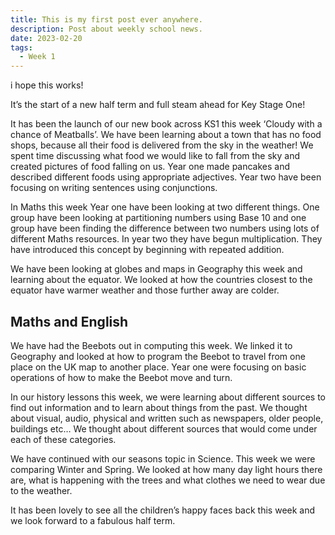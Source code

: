 ```yaml
---
title: This is my first post ever anywhere.
description: Post about weekly school news.
date: 2023-02-20
tags:
  - Week 1
---
```

i hope this works!

It’s the start of a new half term and full steam ahead for Key Stage One!

It has been the launch of our new book across KS1 this week ‘Cloudy with a chance of Meatballs’. We have been learning about a town that has no food shops, because all their food is delivered from the sky in the weather! We spent time discussing what food we would like to fall from the sky and created pictures of food falling on us. Year one made pancakes and described different foods using appropriate adjectives. Year two have been focusing on writing sentences using conjunctions.

In Maths this week Year one have been looking at two different things. One group have been looking at partitioning numbers using Base 10 and one group have been finding the difference between two numbers using lots of different Maths resources. In year two they have begun multiplication. They have introduced this concept by beginning with repeated addition.

We have been looking at globes and maps in Geography this week and learning about the equator. We looked at how the countries closest to the equator have warmer weather and those further away are colder.


## Maths and English

We have had the Beebots out in computing this week. We linked it to Geography and looked at how to program the Beebot to travel from one place on the UK map to another place. Year one were focusing on basic operations of how to make the Beebot move and turn.

In our history lessons this week, we were learning about different sources to find out information and to learn about things from the past. We thought about visual, audio, physical and written such as newspapers, older people, buildings etc… We thought about different sources that would come under each of these categories.

We have continued with our seasons topic in Science. This week we were comparing Winter and Spring. We looked at how many day light hours there are, what is happening with the trees and what clothes we need to wear due to the weather.

It has been lovely to see all the children’s happy faces back this week and we look forward to a fabulous half term.
